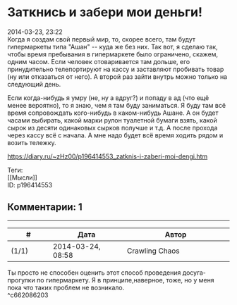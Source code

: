 Заткнись и забери мои деньги!
=============================

  
2014-03-23, 23:22  
 Когда я создам свой первый мир, то, скорее всего, там будут гипермаркеты типа "Ашан" -- куда же без них. Так вот, я сделаю так, чтобы время пребывания в гипермаркете было ограничено, скажем, одним часом. Если человек отоваривается там дольше, его принудительно телепортируют на кассу и заставляют пробивать товар (ну или отказаться от него). А второй раз зайти внутрь можно только на следующий день.   
   
 Если когда-нибудь я умру (не, ну а вдруг?) и попаду в ад (что ещё менее вероятно), то я знаю, чем я там буду заниматься. Я буду там всё время сопровождать кого-нибудь в каком-нибудь Ашане. А он будет часами выбирать, какой марки рулон туалетной бумаги взять, какой сырок из десяти одинаковых сырков получше и т.д. А после прохода через кассу всё с начала. А мне надо будет всё время ходить рядом и возить тележку.   
  
<https://diary.ru/~zHz00/p196414553_zatknis-i-zaberi-moi-dengi.htm>  
  
Теги:  
[[Мысли]]  
ID: p196414553  


Комментарии: 1
--------------

  


---



|         #         |              Дата              |                     Автор                     |           ID           |
| --- | --- | --- | --- |
| (1/1) | 2014-03-24, 08:58 | Crawling Chaos | c662086203 |

  
 Ты просто не способен оценить этот способ проведения досуга- прогулки по гипермаркету. Я в принципе,наверное, тоже, но у меня пока что таких проблем не возникало.   
 ^c662086203